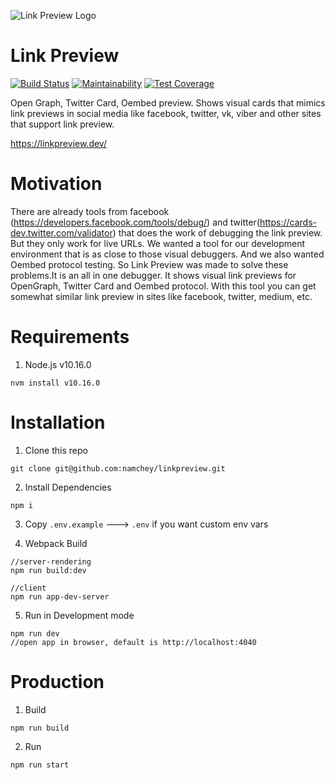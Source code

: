 ![Link Preview Logo](https://raw.githubusercontent.com/namchey/linkpreview/master/app/images/blue-logo.png)

# Link Preview
[![Build Status](https://travis-ci.org/namchey/linkpreview.svg?branch=master)](https://travis-ci.org/namchey/linkpreview)
[![Maintainability](https://api.codeclimate.com/v1/badges/f8aae8449e8d187af9aa/maintainability)](https://codeclimate.com/github/namchey/linkpreview/maintainability)
[![Test Coverage](https://api.codeclimate.com/v1/badges/f8aae8449e8d187af9aa/test_coverage)](https://codeclimate.com/github/namchey/linkpreview/test_coverage)

Open Graph, Twitter Card, Oembed preview. Shows visual cards that mimics link previews in social media like facebook, twitter, vk, viber and other sites that support link preview.


https://linkpreview.dev/

# Motivation
 There are already tools from facebook (https://developers.facebook.com/tools/debug/) and twitter(https://cards-dev.twitter.com/validator) that does the work of debugging the link preview. But they only work for live URLs. We wanted a tool for our development environment that is as close to those visual debuggers. And we also wanted Oembed protocol testing. So Link Preview was made to solve these problems.It is an all in one debugger. It shows visual link previews for OpenGraph, Twitter Card and Oembed protocol. With this tool you can get somewhat similar link preview in sites like facebook, twitter, medium, etc.

# Requirements

  1. Node.js v10.16.0

  ```
  nvm install v10.16.0
  ```

# Installation

1. Clone this repo
  ````
  git clone git@github.com:namchey/linkpreview.git
  ````

2. Install Dependencies
  ````
  npm i
  ````

3. Copy `.env.example` ---> `.env` if you want custom env vars

4. Webpack Build

  ````
  //server-rendering
  npm run build:dev

  //client
  npm run app-dev-server

  ````

5. Run in Development mode
  ````
  npm run dev
  //open app in browser, default is http://localhost:4040
  ````

# Production


  1. Build
  ````
  npm run build
  ````

  2. Run
  ````
  npm run start
  ````
